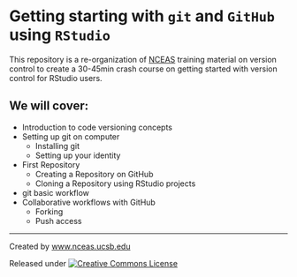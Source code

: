 # Getting starting with `git` and `GitHub` using `RStudio`

This repository is a re-organization of [NCEAS](https://github.com/NCEAS/) training material on version control to create a 30-45min crash course on getting started with version control for RStudio users.

## We will cover:

- Introduction to code versioning concepts
- Setting up git on computer
  - Installing git
  - Setting up your identity
- First Repository
  - Creating a Repository on GitHub
  - Cloning a Repository using RStudio projects
- git basic workflow
- Collaborative workflows with GitHub
  - Forking
  - Push access

---


<p>Created by <a href="https://www.nceas.ucsb.edu/">www.nceas.ucsb.edu</a></p>
<p>Released under <a rel="license" href="http://creativecommons.org/licenses/by-sa/4.0/"><img alt="Creative Commons License" style="border-width:0" src="https://i.creativecommons.org/l/by-sa/4.0/88x31.png"  />
